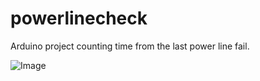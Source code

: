 # powerlinecheck

Arduino project counting time from the last power line fail.

![Image](https://raw.githubusercontent.com/bigjohnson/bigjohnson.github.io/master/powerlinecheck/powerlinecheck.jpg)
